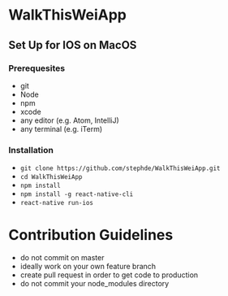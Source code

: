 # WalkThisWeiApp

## Set Up for IOS on MacOS

### Prerequesites
* git
* Node
* npm
* xcode
* any editor (e.g. Atom, IntelliJ)
* any terminal (e.g. iTerm)

### Installation
- `git clone https://github.com/stephde/WalkThisWeiApp.git`
- `cd WalkThisWeiApp`
- `npm install`
- `npm install -g react-native-cli`
- `react-native run-ios`

# Contribution Guidelines
- do not commit on master
- ideally work on your own feature branch
- create pull request in order to get code to production
- do not commit your node_modules directory